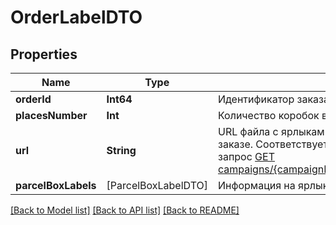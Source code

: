 # OrderLabelDTO

## Properties
Name | Type | Description | Notes
------------ | ------------- | ------------- | -------------
**orderId** | **Int64** | Идентификатор заказа. | 
**placesNumber** | **Int** | Количество коробок в заказе. | 
**url** | **String** | URL файла с ярлыками‑наклейками на все коробки в заказе.  Соответствует URL, по которому выполняется запрос [GET campaigns/{campaignId}/orders/{orderId}/delivery/labels](../../reference/orders/generateOrderLabels.md).  | 
**parcelBoxLabels** | [ParcelBoxLabelDTO] | Информация на ярлыке. | 

[[Back to Model list]](../README.md#documentation-for-models) [[Back to API list]](../README.md#documentation-for-api-endpoints) [[Back to README]](../README.md)


